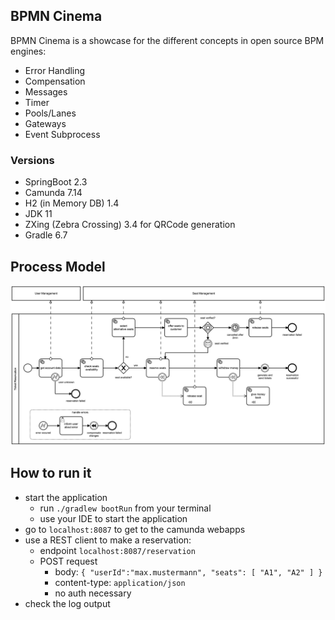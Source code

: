 ## BPMN Cinema
BPMN Cinema is a showcase for the different concepts in open source BPM engines:

- Error Handling
- Compensation
- Messages
- Timer
- Pools/Lanes
- Gateways
- Event Subprocess

### Versions
- SpringBoot 2.3
- Camunda 7.14
- H2 (in Memory DB) 1.4
- JDK 11
- ZXing (Zebra Crossing) 3.4 for QRCode generation
- Gradle 6.7

## Process Model
<img src="camunda/src/main/resources/bpmn/ticket-reservation.png" width="900">

## How to run it
- start the application 
    - run `./gradlew bootRun` from your terminal
    - use your IDE to start the application
- go to `localhost:8087` to get to the camunda webapps
- use a REST client to make a reservation:
    - endpoint `localhost:8087/reservation`
    - POST request 
        - body: `{ "userId":"max.mustermann", "seats": [ "A1", "A2" ] }`
        - content-type: `application/json`
        - no auth necessary
- check the log output
